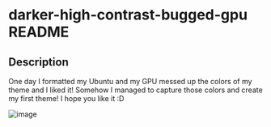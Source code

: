 # darker-high-contrast-bugged-gpu README

## Description

One day I formatted my Ubuntu and my GPU messed up the colors of my theme and I liked it! Somehow I managed to capture
those colors and create my first theme! I hope you like it :D

![image](https://github.com/jguigo/bugged-gpu-theme/assets/83793609/0d77fda0-836a-42a1-aaab-111eefc43d47)
